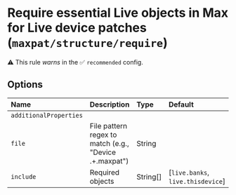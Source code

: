 # Require essential Live objects in Max for Live device patches (`maxpat/structure/require`)

⚠️ This rule _warns_ in the ✅ `recommended` config.

<!-- end auto-generated rule header -->

## Options

<!-- begin auto-generated rule options list -->

| Name                   | Description                                             | Type     | Default                           |
| :--------------------- | :------------------------------------------------------ | :------- | :-------------------------------- |
| `additionalProperties` |                                                         |          |                                   |
| `file`                 | File pattern regex to match (e.g., "Device .+\.maxpat") | String   |                                   |
| `include`              | Required objects                                        | String[] | [`live.banks`, `live.thisdevice`] |

<!-- end auto-generated rule options list -->
